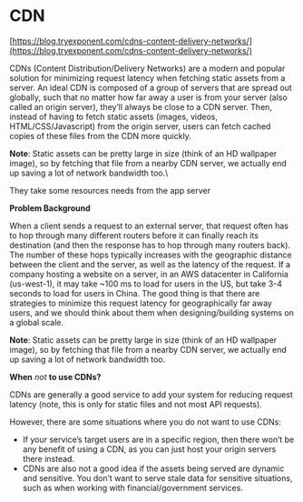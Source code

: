 # CDN

[https://blog.tryexponent.com/cdns-content-delivery-networks/](https://blog.tryexponent.com/cdns-content-delivery-networks/)

CDNs (Content Distribution/Delivery Networks) are a modern and popular solution for minimizing request latency when fetching static assets from a server. An ideal CDN is composed of a group of servers that are spread out globally, such that no matter how far away a user is from your server (also called an origin server), they’ll always be close to a CDN server. Then, instead of having to fetch static assets (images, videos, HTML/CSS/Javascript) from the origin server, users can fetch cached copies of these files from the CDN more quickly.

**Note**: Static assets can be pretty large in size (think of an HD wallpaper image), so by fetching that file from a nearby CDN server, we actually end up saving a lot of network bandwidth too.\

They take some resources needs from the app server

**Problem Background**

When a client sends a request to an external server, that request often has to hop through many different routers before it can finally reach its destination (and then the response has to hop through many routers back). The number of these hops typically increases with the geographic distance between the client and the server, as well as the latency of the request. If a company hosting a website on a server, in an AWS datacenter in California (us-west-1), it may take ~100 ms to load for users in the US, but take 3-4 seconds to load for users in China. The good thing is that there are strategies to minimize this request latency for geographically far away users, and we should think about them when designing/building systems on a global scale.

**Note**: Static assets can be pretty large in size (think of an HD wallpaper image), so by fetching that file from a nearby CDN server, we actually end up saving a lot of network bandwidth too.

**When** *not* **to use CDNs?**

CDNs are generally a good service to add your system for reducing request latency (note, this is only for static files and not most API requests). 

However, there are some situations where you do not want to use CDNs:

- If your service’s target users are in a specific region, then there won’t be any benefit of using a CDN, as you can just host your origin servers there instead.
- CDNs are also not a good idea if the assets being served are dynamic and sensitive. You don’t want to serve stale data for sensitive situations, such as when working with financial/government services.